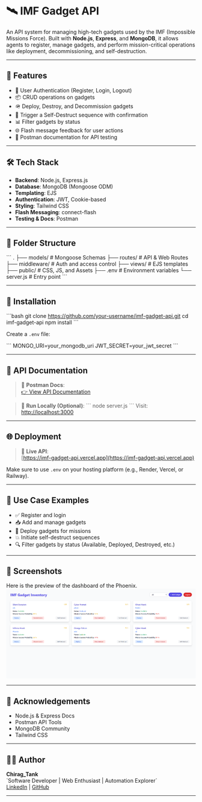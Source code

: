 # 🛰️ IMF Gadget API

An API system for managing high-tech gadgets used by the IMF (Impossible Missions Force). Built with **Node.js**, **Express**, and **MongoDB**, it allows agents to register, manage gadgets, and perform mission-critical operations like deployment, decommissioning, and self-destruction.

---

## 🚀 Features

- 🔐 User Authentication (Register, Login, Logout)
- 📦 CRUD operations on gadgets
- 🪖 Deploy, Destroy, and Decommission gadgets
- 🧨 Trigger a Self-Destruct sequence with confirmation
- 📊 Filter gadgets by status
- 🌐 Flash message feedback for user actions
- 🧪 Postman documentation for API testing

---

## 🛠️ Tech Stack

- **Backend**: Node.js, Express.js
- **Database**: MongoDB (Mongoose ODM)
- **Templating**: EJS
- **Authentication**: JWT, Cookie-based
- **Styling**: Tailwind CSS
- **Flash Messaging**: connect-flash
- **Testing & Docs**: Postman

---

## 📂 Folder Structure

\`\`\`
.
├── models/             # Mongoose Schemas
├── routes/             # API & Web Routes
├── middleware/         # Auth and access control
├── views/              # EJS templates
├── public/             # CSS, JS, and Assets
├── .env                # Environment variables
└── server.js           # Entry point
\`\`\`

---

## 📌 Installation

\`\`\`bash
git clone https://github.com/your-username/imf-gadget-api.git
cd imf-gadget-api
npm install
\`\`\`

Create a `.env` file:

\`\`\`
MONGO_URI=your_mongodb_uri
JWT_SECRET=your_jwt_secret
\`\`\`

---

## 🧪 API Documentation

> 📎 **Postman Docs**:  
[👉 View API Documentation](https://blala6.postman.co/workspace/Team-Workspace~aa69413f-7832-4ef1-830c-3ca6c499771b/collection/39160176-cabab522-5d4d-458d-a90b-a24b09149902?action=share&creator=39160176)

> 📂 **Run Locally (Optional)**:
\`\`\`
node server.js
\`\`\`
Visit: [http://localhost:3000](http://localhost:3000)

---

## 🌐 Deployment

> 🔗 **Live API**:  
[https://imf-gadget-api.vercel.app](https://imf-gadget-api.vercel.app)

Make sure to use `.env` on your hosting platform (e.g., Render, Vercel, or Railway).

---

## 🧠 Use Case Examples

- ✅ Register and login
- 📥 Add and manage gadgets
- 🚀 Deploy gadgets for missions
- 💥 Initiate self-destruct sequences
- 🔍 Filter gadgets by status (Available, Deployed, Destroyed, etc.)

---

## 📸 Screenshots

Here is the preview of the dashboard of the Phoenix.
![Screenshot](public\assests\ScreenShot.png)

---

## 🙌 Acknowledgements

- Node.js & Express Docs  
- Postman API Tools  
- MongoDB Community  
- Tailwind CSS

---

## 🧑‍💻 Author

**Chirag_Tank**  
\`Software Developer | Web Enthusiast | Automation Explorer\`  
[LinkedIn](https://www.linkedin.com/in/chirag-tank-72220919b/) | [GitHub](https://github.com/Chirag-Tank1971)

---
